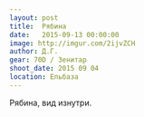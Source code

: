 ```yaml
---
layout: post
title:  Рябина
date:   2015-09-13 00:00:00
image: http://imgur.com/2ijvZCH
author: Д.Г.
gear: 70D / Зенитар
shoot_date: 2015 09 04
location: Ельбаза
---
```


Рябина, вид изнутри.
